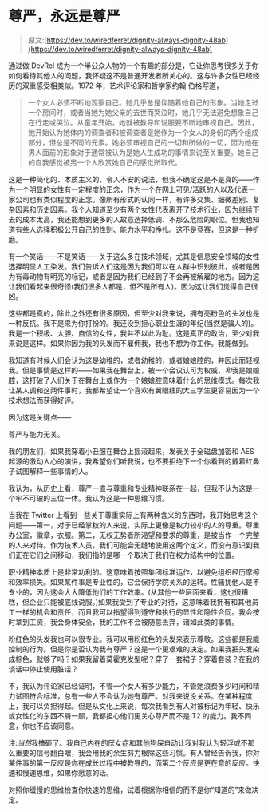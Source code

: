 # 尊严，永远是尊严

> 原文:[https://dev.to/wiredferret/dignity-always-dignity-48ab](https://dev.to/wiredferret/dignity-always-dignity-48ab)

通过做 DevRel 成为一个半公众人物的一个有趣的部分是，它让你思考很多关于你如何看待其他人的问题，我怀疑这不是普通开发者所关心的。这与许多女性已经经历的双重感受相类似。1972 年，艺术评论家和哲学家约翰·伯格写道，

> 一个女人必须不断地观察自己。她几乎总是伴随着她自己的形象。当她走过一个房间时，或者当她为她父亲的去世而哭泣时，她几乎无法避免想象自己在行走或哭泣。从童年开始，她就被教导和说服要不断地审视自己。因此，她开始认为她体内的调查者和被调查者是她作为一个女人的身份的两个组成部分，但总是不同的元素。她必须审视自己的一切和所做的一切，因为她在男人面前的形象对于通常被认为是她人生成功的事情来说至关重要。她自己的自我感觉被另一个人欣赏她自己的感觉所取代。

这是一种简化的、本质主义的、令人不安的说法，但我不确定这是不是真的——作为一个明显的女性有一定程度的正念，作为一个在网上可见/活跃的人以及代表一家公司也有类似程度的正念。像所有形式的认同一样，有许多交集、细微差别、复杂因素和历史因素。我个人知道至少有两个女性代表离开了技术行业，因为继续下去的成本太高，我还能想到更多的人故意选择低调、不那么危险的职位。但我也知道有些人选择积极公开自己的性别、能力水平和挣扎。这不是竞赛，但这是一种折磨。

有一个笑话——不是笑话——关于这么多在技术领域，尤其是信息安全领域的女性选择明显人工染发。我们告诉人们这是因为我们可以在人群中识别彼此，或者是因为有毒动物有明亮的标记，或者是因为我们已经到了不会再被解雇的地方。因为这让我们看起来很奇怪(我们很多人都是，但不是所有人)。因为这让我们觉得自己很凶。

这些都是真的，除此之外还有很多原因，但至少对我来说，拥有亮粉色的头发也是一种反抗。我不是来为你打扮的。我还没到担心职业生涯的年纪(当然是骗人的)。我是一个积极、大胆、自信的女性，我并不以此为耻。这是真正的政治，至少对我来说是这样。如果你因为我的头发而不雇佣我，我也不想为你工作。我能做到。

我知道有时候人们会认为这是幼稚的，或者幼稚的，或者娘娘腔的，并因此而轻视我。但是事情是这样的——如果我在舞台上，被一个会议认可为权威，*和*我是娘娘腔，这打破了人们关于在舞台上或作为一个娘娘腔意味着什么的思维模式。每次我让某人调和这两件事时，我都希望让一个喜欢有翼眼线的大三学生更容易因为一个技术想法而获得好评。

因为这是关键点——

尊严与能力无关。

我的朋友们，如果我穿着小丑服在舞台上摇滚起来，发表关于全磁盘加密和 AES 起源的激动人心的演讲，我希望你们听我说，也不要拒绝下一个你看到的戴着红鼻子试图解释一些事情的人。

我认为，从历史上看，尊严一直与尊重和专业精神联系在一起，但我不认为这是一个牢不可破的三位一体。我认为这是一种思维习惯。

当我在 Twitter 上看到一些关于尊重实际上有两种含义的东西时，我开始思考这个问题——第一，对于已经掌权的人来说，实际上更像是权力较小的人的尊重。尊重办公室，徽章，衣服。第二，无权无势者所渴望和要求的尊重，是被当作一个完整的人来对待。作为技术人员，我们可能会无缝地使用这两个定义，而没有意识到我们正在它们之间移动，我们指的是哪一个取决于我们在权力结构中的位置。

职业精神本质上是非常功利的。这意味着按照集团标准运作，以避免组织经历摩擦和效率损失。如果某件事是专业性的，它会保持学院关系的运转。性骚扰他人是不专业的，因为这会大大降低他们的工作效率。(从其他一些层面来看，这也很糟糕，但企业只能被底线说服。)如果我受到了专业的对待，这意味着我拥有和其他员工一样的机会和责任，而且我可以指望得到遵守和执行的显性和隐性合同。我会按时拿到工资，我会身体安全，我的工作不会被随意丢弃，诸如此类的事情。

粉红色的头发我也可以很专业。我可以用粉红色的头发来表示尊敬。这些都是我能控制的行为。但是你是否认为我有尊严？这是一个更艰难的决定。如果我把头发染成棕色，就够了吗？如果我留着莫霍克发型呢？穿了一套裙子？穿着套装？在我的谈话中停止使用脏话？

不，我认为评论家已经证明，不管一个女人有多少能力，不管她浪费多少时间和精力试图符合标准，总有一些人不会认为她有尊严。对我来说没关系。在某种程度上，我可以负担得起。但是从文化上来说，每次我看到有人对被标记为年轻、快乐或女性化的东西不屑一顾，我都担心他们更关心尊严而不是 T2 的能力。我不同意，你也不应该同意。

注:*当然*我搞砸了。我自己内在的厌女症和其他狗屎自动让我对我认为轻浮或不那么重要的信号翻白眼，我会用我的余生努力根除这些习惯。有人曾经告诉我，你对某件事的第一反应是你在成长过程中被教导的，而第二个反应是更在意的反应。快速和慢速思维，如果你愿意的话。

对照你缓慢的思维检查你快速的思维，试着根据你相信的而不是你“知道的”来做决定。